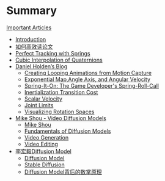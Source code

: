 # Summary

[Important Articles]()

- [Introduction](README.md)
- [如何高效读论文](./ReadPapers.md)
- [Perfect Tracking with Springs](PerfectTrackingwithSprings.md)
- [Cubic Interpolation of Quaternions](CubicInterpolationofQuaternions.md)
- [Daniel Holden’s Blog]()
  - [Creating Looping Animations from Motion Capture](CreatingLoopingAnimationsfromMotionCapture.md)
  - [Exponential Map,Angle Axis, and Angular Velocity](ExponentialMapAngleAxisandAngularVelocity.md)
  - [Spring-It-On: The Game Developer's Spring-Roll-Call](Spring-It-OnTheGameDeveloper'sSpring-Roll-Call.md)
  - [Inertialization Transition Cost](InertializationTransitionCost.md)
  - [Scalar Velocity](ScalarVelocity.md)
  - [Joint Limits](JointLimits.md)
  - [Visualizing Rotation Spaces](VisualizingRotationSpaces.md)
- [Mike Shou - Video Diffusion Models]()
  - [Mike Shou](MikeShou.md)
  - [Fundamentals of Diffusion Models](FundamentalsofDiffusionModels.md)
  - [Video Generation](VideoGeneration.md)
  - [Video Editing](VideoEditing.md)
- [李宏毅Diffusion Model]()
  - [Diffusion Model](DiffusionModel.md)
  - [Stable Diffusion](StableDiffusion.md)
  - [Diffusion Model背后的数掌原理](DiffusionModel背后的数掌原理.md)





